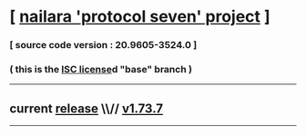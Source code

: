 
# [ [nailara 'protocol seven' project](http://nailara.network/) ]

### [ source code version : 20.9605-3524.0 ]

### ( this is the [ISC license](license)d "base" branch )
---
## current [release](https://github.com/taekiten/nailara/releases) \\\\// [v1.73.7](https://github.com/taekiten/nailara/releases/tag/v1.73.7)
---
